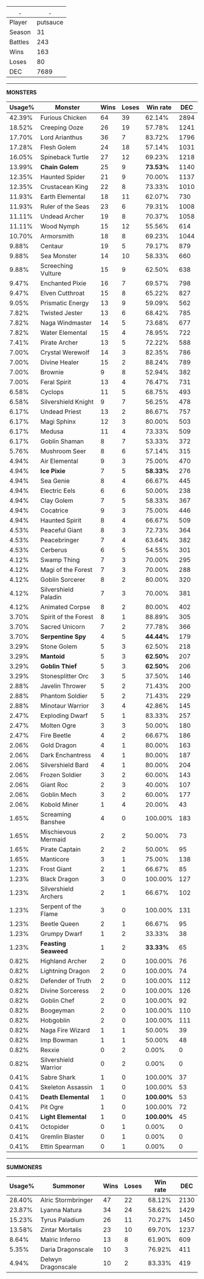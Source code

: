 .|.
|-|-
Player|putsauce
Season|31
Battles|243
Wins|163
Loses|80
DEC|7689

---
**MONSTERS**

Usage%|Monster|Wins|Loses|Win rate|DEC|
-|-|-|-|-|-|
42.39%|Furious Chicken|64|39|62.14%|2894|
18.52%|Creeping Ooze|26|19|57.78%|1241|
17.70%|Lord Arianthus|36|7|83.72%|1796|
17.28%|Flesh Golem|24|18|57.14%|1031|
16.05%|Spineback Turtle|27|12|69.23%|1218|
13.99%|**Chain Golem**|25|9|**73.53%**|1140|
12.35%|Haunted Spider|21|9|70.00%|1137|
12.35%|Crustacean King|22|8|73.33%|1010|
11.93%|Earth Elemental|18|11|62.07%|730|
11.93%|Ruler of the Seas|23|6|79.31%|1008|
11.11%|Undead Archer|19|8|70.37%|1058|
11.11%|Wood Nymph|15|12|55.56%|614|
10.70%|Armorsmith|18|8|69.23%|1044|
9.88%|Centaur|19|5|79.17%|879|
9.88%|Sea Monster|14|10|58.33%|660|
9.88%|Screeching Vulture|15|9|62.50%|638|
9.47%|Enchanted Pixie|16|7|69.57%|798|
9.47%|Elven Cutthroat|15|8|65.22%|827|
9.05%|Prismatic Energy|13|9|59.09%|562|
7.82%|Twisted Jester|13|6|68.42%|785|
7.82%|Naga Windmaster|14|5|73.68%|677|
7.82%|Water Elemental|15|4|78.95%|722|
7.41%|Pirate Archer|13|5|72.22%|588|
7.00%|Crystal Werewolf|14|3|82.35%|786|
7.00%|Divine Healer|15|2|88.24%|789|
7.00%|Brownie|9|8|52.94%|382|
7.00%|Feral Spirit|13|4|76.47%|731|
6.58%|Cyclops|11|5|68.75%|493|
6.58%|Silvershield Knight|9|7|56.25%|478|
6.17%|Undead Priest|13|2|86.67%|757|
6.17%|Magi Sphinx|12|3|80.00%|503|
6.17%|Medusa|11|4|73.33%|509|
6.17%|Goblin Shaman|8|7|53.33%|372|
5.76%|Mushroom Seer|8|6|57.14%|315|
4.94%|Air Elemental|9|3|75.00%|470|
4.94%|**Ice Pixie**|7|5|**58.33%**|276|
4.94%|Sea Genie|8|4|66.67%|445|
4.94%|Electric Eels|6|6|50.00%|238|
4.94%|Clay Golem|7|5|58.33%|367|
4.94%|Cocatrice|9|3|75.00%|446|
4.94%|Haunted Spirit|8|4|66.67%|509|
4.53%|Peaceful Giant|8|3|72.73%|364|
4.53%|Peacebringer|7|4|63.64%|382|
4.53%|Cerberus|6|5|54.55%|301|
4.12%|Swamp Thing|7|3|70.00%|295|
4.12%|Magi of the Forest|7|3|70.00%|288|
4.12%|Goblin Sorcerer|8|2|80.00%|320|
4.12%|Silvershield Paladin|7|3|70.00%|381|
4.12%|Animated Corpse|8|2|80.00%|402|
3.70%|Spirit of the Forest|8|1|88.89%|305|
3.70%|Sacred Unicorn|7|2|77.78%|366|
3.70%|**Serpentine Spy**|4|5|**44.44%**|179|
3.29%|Stone Golem|5|3|62.50%|218|
3.29%|**Mantoid**|5|3|**62.50%**|207|
3.29%|**Goblin Thief**|5|3|**62.50%**|206|
3.29%|Stonesplitter Orc|3|5|37.50%|146|
2.88%|Javelin Thrower|5|2|71.43%|200|
2.88%|Phantom Soldier|5|2|71.43%|229|
2.88%|Minotaur Warrior|3|4|42.86%|145|
2.47%|Exploding Dwarf|5|1|83.33%|257|
2.47%|Molten Ogre|3|3|50.00%|180|
2.47%|Fire Beetle|4|2|66.67%|186|
2.06%|Gold Dragon|4|1|80.00%|163|
2.06%|Dark Enchantress|4|1|80.00%|187|
2.06%|Silvershield Bard|4|1|80.00%|204|
2.06%|Frozen Soldier|3|2|60.00%|143|
2.06%|Giant Roc|2|3|40.00%|107|
2.06%|Goblin Mech|3|2|60.00%|177|
2.06%|Kobold Miner|1|4|20.00%|43|
1.65%|Screaming Banshee|4|0|100.00%|183|
1.65%|Mischievous Mermaid|2|2|50.00%|73|
1.65%|Pirate Captain|2|2|50.00%|95|
1.65%|Manticore|3|1|75.00%|138|
1.23%|Frost Giant|2|1|66.67%|85|
1.23%|Black Dragon|3|0|100.00%|127|
1.23%|Silvershield Archers|2|1|66.67%|102|
1.23%|Serpent of the Flame|3|0|100.00%|131|
1.23%|Beetle Queen|2|1|66.67%|95|
1.23%|Grumpy Dwarf|1|2|33.33%|38|
1.23%|**Feasting Seaweed**|1|2|**33.33%**|65|
0.82%|Highland Archer|2|0|100.00%|76|
0.82%|Lightning Dragon|2|0|100.00%|74|
0.82%|Defender of Truth|2|0|100.00%|112|
0.82%|Divine Sorceress|2|0|100.00%|126|
0.82%|Goblin Chef|2|0|100.00%|92|
0.82%|Boogeyman|2|0|100.00%|110|
0.82%|Hobgoblin|2|0|100.00%|111|
0.82%|Naga Fire Wizard|1|1|50.00%|39|
0.82%|Imp Bowman|1|1|50.00%|48|
0.82%|Rexxie|0|2|0.00%|0|
0.82%|Silvershield Warrior|0|2|0.00%|0|
0.41%|Sabre Shark|1|0|100.00%|37|
0.41%|Skeleton Assassin|1|0|100.00%|53|
0.41%|**Death Elemental**|1|0|**100.00%**|53|
0.41%|Pit Ogre|1|0|100.00%|72|
0.41%|**Light Elemental**|1|0|**100.00%**|45|
0.41%|Octopider|0|1|0.00%|0|
0.41%|Gremlin Blaster|0|1|0.00%|0|
0.41%|Ettin Spearman|0|1|0.00%|0|

---
**SUMMONERS**

Usage%|Summoner|Wins|Loses|Win rate|DEC|
-|-|-|-|-|-|
28.40%|Alric Stormbringer|47|22|68.12%|2130|
23.87%|Lyanna Natura|34|24|58.62%|1429|
15.23%|Tyrus Paladium|26|11|70.27%|1450|
13.58%|Zintar Mortalis|23|10|69.70%|1237|
8.64%|Malric Inferno|13|8|61.90%|609|
5.35%|Daria Dragonscale|10|3|76.92%|411|
4.94%|Delwyn Dragonscale|10|2|83.33%|419|
